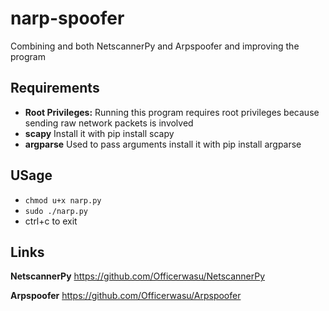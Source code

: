 # narp-spoofer
Combining and both NetscannerPy and Arpspoofer and improving the program

## Requirements
* **Root Privileges:** Running this program requires root privileges because sending raw network packets is involved
* **scapy** Install it with pip install scapy
* **argparse** Used to pass arguments install it with pip install argparse

## USage
* ``chmod u+x narp.py``
* ``sudo ./narp.py``
* ctrl+c to exit
 







## Links
**NetscannerPy**
https://github.com/Officerwasu/NetscannerPy

**Arpspoofer**
https://github.com/Officerwasu/Arpspoofer


